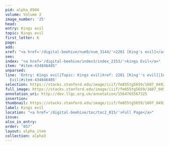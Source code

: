```yaml
---
pid: alpha_0504
volume: Volume 2
image_number: '25'
head:
entry: Kings evil
topic: Kings evil
first_letter: K
page:
add:
xref: "<a href='/digital-beehive/num9/num_3144/'>2201 [King's evil]</a>"
see:
index: "<a href='/digital-beehive/index3/index_2153/'>kings Evil</a>"
item: "#item-434846485"
unparsed:
line: 'Entry: Kings evil|Topic: Kings evil|Xref: 2201 [King''s evil]|Index: kings
  Evil|#item-434846485'
selection: https://stacks.stanford.edu/image/iiif/fm855tg5659/1607_0492/372,3170,3033,338/full/0/default.jpg
full_image: https://stacks.stanford.edu/image/iiif/fm855tg5659/1607_0492/full/full/0/default.jpg
annotation_uri: http://dev.llgc.org.uk/annotation/1564765567325
insertion:
thumbnail: https://stacks.stanford.edu/image/iiif/fm855tg5659/1607_0492/372,3170,600,180/250,/0/default.jpg
label: Kings evil
location: "<a href='/digital-beehive/toc/toc2_015/'>Full Page</a>"
issue:
also_in_entry:
order: '057'
layout: alpha_item
collection: alpha3
---
```

